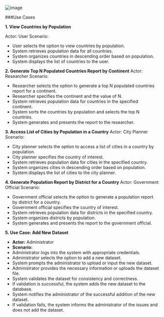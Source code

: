 <img alt="image" src="https://github.com/SazamAmmy/Software-Engineering-Sprints--OrionEngine-Ensemble/assets/159127703/8e9c8a60-4004-4478-bb19-23b0abf24195">



###Use Cases


**1. View Countries by Population**

Actor: User
Scenario:
* User selects the option to view countries by population.
* System retrieves population data for all countries.
* System organizes countries in descending order based on population.
* System displays the list of countries to the user.

**2. Generate Top N Populated Countries Report by Continent**
Actor: Researcher
Scenario:
* Researcher selects the option to generate a top N populated countries report for a continent.
* Researcher specifies the continent and the value of N.
* System retrieves population data for countries in the specified continent.
* System sorts the countries by population and selects the top N countries.
* System generates and presents the report to the researcher.

**3. Access List of Cities by Population in a Country**
Actor: City Planner
Scenario:
* City planner selects the option to access a list of cities in a country by population.
* City planner specifies the country of interest.
* System retrieves population data for cities in the specified country.
* System organizes cities in descending order based on population.
* System displays the list of cities to the city planner.

**4. Generate Population Report by District for a Country**
Actor: Government Official
Scenario:
* Government official selects the option to generate a population report by district for a country.
* Government official specifies the country of interest.
* System retrieves population data for districts in the specified country.
* System organizes districts by population.
* System generates and presents the report to the government official.

**5. Use Case: Add New Dataset**
- **Actor:** Administrator
- **Scenario:**
- Administrator logs into the system with appropriate credentials.
- Administrator selects the option to add a new dataset.
- System prompts the administrator to upload or input the new dataset.
- Administrator provides the necessary information or uploads the dataset file.
- System validates the dataset for consistency and correctness.
- If validation is successful, the system adds the new dataset to the database.
- System notifies the administrator of the successful addition of the new dataset.
- If validation fails, the system informs the administrator of the issues and does not add the dataset.
